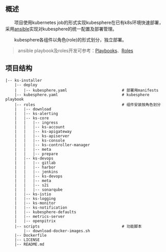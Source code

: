 概述
------------
&ensp;&ensp;&ensp;&ensp;项目使用kubernetes job的形式实现kubesphere在已有k8s环境快速部署，采用[ansible](https://github.com/ansible/ansible)实现对kubesphere的统一配置及部署管理。

&ensp;&ensp;&ensp;&ensp;kubesphere各组件以角色(role)的形式划分，独立部署。
> ansible playbook及roles开发可参考：[Playbooks](https://docs.ansible.com/ansible/latest/user_guide/playbooks.html#working-with-playbooks)、[Roles](https://docs.ansible.com/ansible/latest/user_guide/playbooks_reuse_roles.html#roles)

项目结构
------------
```
|-- ks-installer
    |-- deploy                      
    |   |-- kubesphere.yaml                        # 部署用manifests
    |-- kubesphere.yaml                            # kubesphere playbook
    |-- roles                                      # 组件安装按角色划分
    |   |-- download              
    |   |-- ks-alerting           
    |   |-- ks-core
    |   |   |-- ingress             
    |   |   |-- ks-account
    |   |   |-- ks-apigateway
    |   |   |-- ks-apiserver
    |   |   |-- ks-console
    |   |   |-- ks-controller-manager
    |   |   |-- meta
    |   |   |-- prepare
    |   |-- ks-devops
    |   |   |-- gitlab
    |   |   |-- harbor
    |   |   |-- jenkins
    |   |   |-- ks-devops
    |   |   |-- meta
    |   |   |-- s2i
    |   |   |-- sonarqube
    |   |-- ks-istio
    |   |-- ks-logging
    |   |-- ks-monitor
    |   |-- ks-notification
    |   |-- kubesphere-defaults
    |   |-- metrics-server
    |   |-- openpitrix
    |-- scripts                                    # 功能脚本
        |-- download-docker-images.sh
    |-- Dockerfile
    |-- LICENSE
    |-- README.md
```
